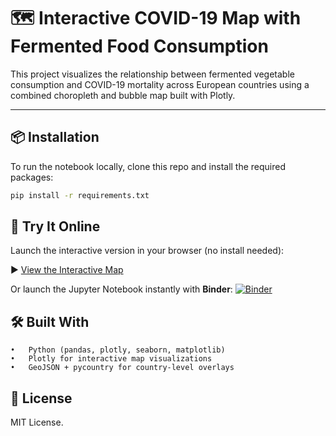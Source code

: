 # 🗺️ Interactive COVID-19 Map with Fermented Food Consumption

This project visualizes the relationship between fermented vegetable consumption and COVID-19 mortality across European countries using a combined choropleth and bubble map built with Plotly.

---

## 📦 Installation

To run the notebook locally, clone this repo and install the required packages:

```bash
pip install -r requirements.txt
```


## 🚀 Try It Online

Launch the interactive version in your browser (no install needed):

▶️ [View the Interactive Map](https://davidzhao1015.github.io/plotly-bubble-choropleth/)

Or launch the Jupyter Notebook instantly with **Binder**: [![Binder](https://mybinder.org/badge_logo.svg)](https://mybinder.org/v2/gh/davidzhao1015/plotly-bubble-choropleth/main?urlpath=%2Fdoc%2Ftree%2Finteractive-map-covid-fermented-food_v3.ipynb)


## 🛠 Built With
	•	Python (pandas, plotly, seaborn, matplotlib)
	•	Plotly for interactive map visualizations
	•	GeoJSON + pycountry for country-level overlays


## 📘 License

MIT License.


